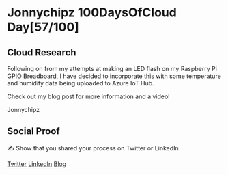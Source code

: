 <!-- This is a template you can use for quick progress days. It removes a lot of the steps we encourage you to share in the longer template 000-DAY-ARTICLE-LONG-TEMPLATE.MD-->

# Jonnychipz 100DaysOfCloud Day[57/100]

## Cloud Research

Following on from my attempts at making an LED flash on my Raspberry Pi GPIO Breadboard, I have decided to incorporate this with some temperature and humidity data being uploaded to Azure IoT Hub.

Check out my blog post for more information and a video!

Jonnychipz

## Social Proof

✍️ Show that you shared your process on Twitter or LinkedIn

[Twitter](https://twitter.com/jonnychipz/status/1322201786980225024)
[LinkedIn](https://www.linkedin.com/posts/japlunn_day57100-100daysofcloud-jonnychipz-activity-6727967475897528320-umOJ)
[Blog](https://jonnychipz.com/2020/10/30/day57-100-100daysofcloud-jonnychipz-azure-iot-hub-upload-data-and-interacting-with-led-on-raspberry-pi/)
